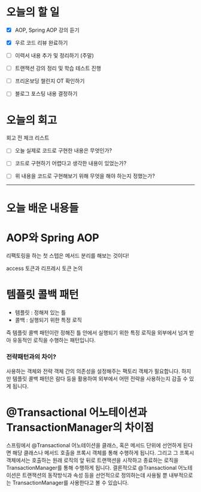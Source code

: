 
# 오늘의 할 일

- [x] AOP, Spring AOP 강의 듣기
- [x] 우르 코드 리뷰 완료하기
- [ ] 이력서 내용 추가 및 정리하기 (주말)
- [ ] 트랜잭션 강의 정리 및 학습 테스트 진행
- [ ] 프리온보딩 챌린지 OT 확인하기
- [ ] 블로그 포스팅 내용 결정하기


# 오늘의 회고

회고 전 체크 리스트
- [ ] 오늘 실제로 코드로 구현한 내용은 무엇인가?
- [ ] 코드로 구현하기 어렵다고 생각한 내용이 있었는가?
- [ ] 위 내용을 코드로 구현해보기 위해 무엇을 해야 하는지 정했는가?




---
# 오늘 배운 내용들


# AOP와 Spring AOP

리팩토링을 하는 첫 스텝은 메서드 분리를 해보는 것이다!


access 토큰과 리프레시 토큰 논의


# 템플릿 콜백 패턴

- 템플릿 : 정해져 있는 틀
- 콜백 : 실행되기 위한 특정 로직

즉 템플릿 콜백 패턴이란 정해진 틀 안에서 실행되기 위한 특정 로직을 외부에서 넘겨 받아 유동적인 로직을 수행하는 패턴입니다.

### 전략패턴과의 차이?
사용하는 객체와 전략 객체 간의 의존성을 설정해주는 팩토리 객체가 필요합니다. 하지만 템플릿 콜백 패턴은 람다 등을 활용하여 외부에서 어떤 전략을 사용하는지 감출 수 있게 됩니다.


# @Transactional 어노테이션과 TransactionManager의 차이점

스프링에서 @Transactional 어노테이션을 클래스, 혹은 메서드 단위에 선언하게 된다면 해당 클래스나 메서드 호출을 프록시 객체를 통해 수행하게 됩니다. 그리고 그 프록시 객체에서는 호출하는 원래 로직의 앞 뒤로 트랜잭션을 시작하고 종료하는 로직을 TransactionManager를 통해 수행하게 됩니다. 결론적으로 @Transactional 어노테이션은 트랜잭션의 동작방식과 속성 등을 선언적으로 정의하는데 사용될 뿐 내부적으로는 TransactionManager를 사용한다고 볼 수 있습니다.


